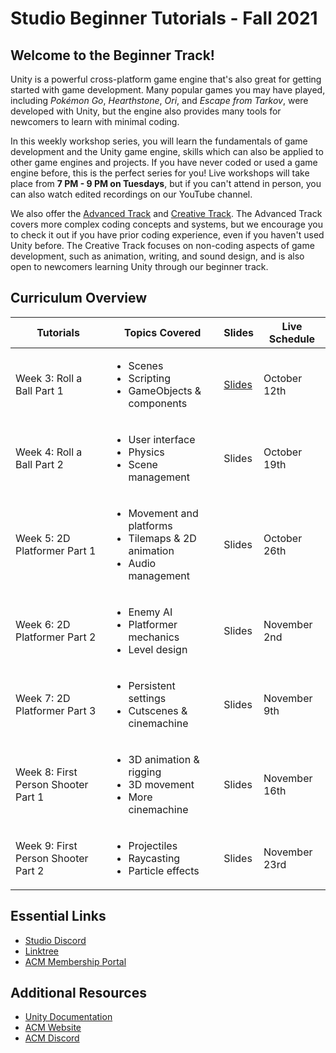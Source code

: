 # Studio Beginner Tutorials - Fall 2021
## Welcome to the Beginner Track!
Unity is a powerful cross-platform game engine that's also great for getting started with game development. Many popular games you may have played, including *Pokémon Go*, *Hearthstone*, *Ori*, and *Escape from Tarkov*, were developed with Unity, but the engine also provides many tools for newcomers to learn with minimal coding.

In this weekly workshop series, you will learn the fundamentals of game development and the Unity game engine, skills which can also be applied to other game engines and projects. If you have never coded or used a game engine before, this is the perfect series for you! Live workshops will take place from **7 PM - 9 PM on Tuesdays**, but if you can't attend in person, you can also watch edited recordings on our YouTube channel.

We also offer the [Advanced Track](https://github.com/uclaacm/studio-advanced-tutorials-f21) and [Creative Track](https://github.com/uclaacm/studio-creative-tutorials-f21). The Advanced Track covers more complex coding concepts and systems, but we encourage you to check it out if you have prior coding experience, even if you haven't used Unity before. The Creative Track focuses on non-coding aspects of game development, such as animation, writing, and sound design, and is also open to newcomers learning Unity through our beginner track.

## Curriculum Overview
| Tutorials                           | Topics Covered                                                                                                | Slides | Live Schedule |
|-------------------------------------|---------------------------------------------------------------------------------------------------------------|--------|---------------|
| Week 3: Roll a Ball Part 1          | <ul> <li>Scenes                </li> <li>Scripting              </li> <li>GameObjects & components</li> </ul> | [Slides](https://docs.google.com/presentation/d/1jJV7GuUdXfJm5YG7ruv3OJBBqoY1VfJ1LB5PPNmsd1w/edit?usp=sharing) | October 12th  |
| Week 4: Roll a Ball Part 2          | <ul> <li>User interface        </li> <li>Physics                </li> <li>Scene management        </li> </ul> | Slides | October 19th  |
| Week 5: 2D Platformer Part 1        | <ul> <li>Movement and platforms</li> <li>Tilemaps & 2D animation</li> <li>Audio management        </li> </ul> | Slides | October 26th  |
| Week 6: 2D Platformer Part 2        | <ul> <li>Enemy AI              </li> <li>Platformer mechanics   </li> <li>Level design            </li> </ul> | Slides | November 2nd  |
| Week 7: 2D Platformer Part 3        | <ul> <li>Persistent settings   </li> <li>Cutscenes & cinemachine</li>                                   </ul> | Slides | November 9th  |
| Week 8: First Person Shooter Part 1 | <ul> <li>3D animation & rigging</li> <li>3D movement            </li> <li>More cinemachine        </li> </ul> | Slides | November 16th |
| Week 9: First Person Shooter Part 2 | <ul> <li>Projectiles           </li> <li>Raycasting             </li> <li>Particle effects        </li> </ul> | Slides | November 23rd |

## Essential Links
- [Studio Discord](https://discord.com/invite/bBk2Mcw)
- [Linktree](https://linktr.ee/acmstudio)
- [ACM Membership Portal](https://members.uclaacm.com/)
## Additional Resources
- [Unity Documentation](https://docs.unity3d.com/Manual/index.html)
- [ACM Website](https://www.uclaacm.com/)
- [ACM Discord](https://discord.com/invite/eWmzKsY)
